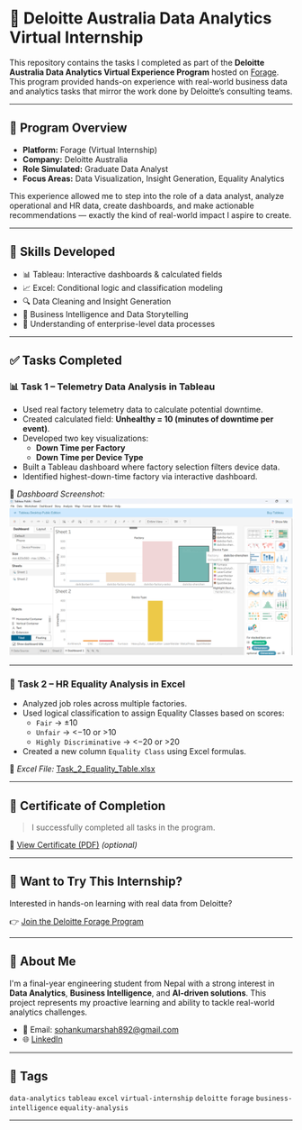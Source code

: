 # 💼 Deloitte Australia Data Analytics Virtual Internship

This repository contains the tasks I completed as part of the **Deloitte Australia Data Analytics Virtual Experience Program** hosted on [Forage](https://www.theforage.com/). This program provided hands-on experience with real-world business data and analytics tasks that mirror the work done by Deloitte’s consulting teams.

---

## 🚀 Program Overview

- **Platform:** Forage (Virtual Internship)
- **Company:** Deloitte Australia
- **Role Simulated:** Graduate Data Analyst
- **Focus Areas:** Data Visualization, Insight Generation, Equality Analytics

This experience allowed me to step into the role of a data analyst, analyze operational and HR data, create dashboards, and make actionable recommendations — exactly the kind of real-world impact I aspire to create.

---

## 🧠 Skills Developed

- 📊 Tableau: Interactive dashboards & calculated fields  
- 📈 Excel: Conditional logic and classification modeling  
- 🔍 Data Cleaning and Insight Generation  
- 📁 Business Intelligence and Data Storytelling  
- 🏢 Understanding of enterprise-level data processes  

---

## ✅ Tasks Completed

### 📊 Task 1 – Telemetry Data Analysis in Tableau

- Used real factory telemetry data to calculate potential downtime.
- Created calculated field: **Unhealthy = 10 (minutes of downtime per event)**.
- Developed two key visualizations:
  - **Down Time per Factory**
  - **Down Time per Device Type**
- Built a Tableau dashboard where factory selection filters device data.
- Identified highest-down-time factory via interactive dashboard.

📸 *Dashboard Screenshot:*  
![Task 1 Tableau Dashboard](./Task1.PNG)

---

### 📂 Task 2 – HR Equality Analysis in Excel

- Analyzed job roles across multiple factories.
- Used logical classification to assign Equality Classes based on scores:
  - `Fair` → ±10  
  - `Unfair` → <−10 or >10  
  - `Highly Discriminative` → <−20 or >20  
- Created a new column `Equality Class` using Excel formulas.

📄 *Excel File:* [Task_2_Equality_Table.xlsx](./Task_2_Equality_Table.xlsx)

---

## 🏅 Certificate of Completion

> I successfully completed all tasks in the program.  


📄 [View Certificate (PDF)](./Deloitte-certificate.pdf) *(optional)*

---

## 🔗 Want to Try This Internship?

Interested in hands-on learning with real data from Deloitte?

👉 [Join the Deloitte Forage Program](https://www.theforage.com/simulations/deloitte-au/data-analytics-s5zy?ref=github-readme)

---

## 📌 About Me

I'm a final-year engineering student from Nepal with a strong interest in **Data Analytics**, **Business Intelligence**, and **AI-driven solutions**. This project represents my proactive learning and ability to tackle real-world analytics challenges.

- 📧 Email: sohankumarshah892@gmail.com  
- 🌐 [LinkedIn]((https://www.linkedin.com/in/sohan-kumar-shah-83b61025a/))

---

## 🔖 Tags

`data-analytics` `tableau` `excel` `virtual-internship` `deloitte` `forage` `business-intelligence` `equality-analysis`

---




